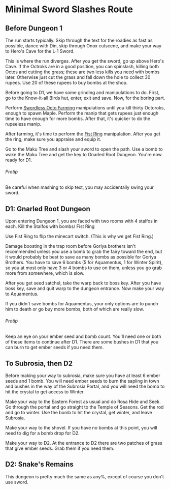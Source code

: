# Minimal Sword Slashes Route

## Before Dungeon 1
The run starts typically. Skip through the text for the roadies as fast as possible, dance with Din, skip through Onox cutscene, and make your way to Hero's Cave for the L-1 Sword.

This is where the run diverges. After you get the sword, go up above Hero's Cave. If the Octroks are in a good position, you can spinslash, killing both Octos and cutting the grass; these are two less kills you need with bombs later. Otherwise just cut the grass and fall down the hole to collect 30 rupees. Use 20 of these rupees to buy bombs at the shop.

Before going to D1, we have some grinding and manipulations to do. First, go to the Know-it-all Birds hut, enter, exit and save. Now, for the boring part.

Perform [Swordless Octo Farming](https://github.com/deathaplenty/OoS-MinimalSwordSlashes/blob/master/Manipulations.md#swordless-octo-farming) manipulations until you kill thirty Octoroks, enough to spawn Maple. Perform the manip that gets rupees just enough time to have enough for more bombs. After that, it's quicker to do the rupeeless manip.

After farming, it's time to perform the [Fist Ring](https://github.com/deathaplenty/OoS-MinimalSwordSlashes/blob/master/Manipulations.md#fist-ring-manip) manipulation. After you get the ring, make sure you appraise and equip it.

Go to the Maku Tree and slash your sword to open the path. Use a bomb to wake the Maku Tree and get the key to Gnarled Root Dungeon. You're now ready for D1.

###### Protip
Be careful when mashing to skip text, you may accidentally swing your sword.

## D1: Gnarled Root Dungeon
Upon entering Dungeon 1, you are faced with two rooms with 4 stalfos in each. Kill the Stalfos with bombs/ Fist Ring

Use Fist Ring to flip the minecart switch. (This is why we get Fist Ring.)

Damage boosting in the trap room before Goriya brothers isn't recommended unless you use a bomb to grab the fairy toward the end, but it would probably be best to save as many bombs as possible for Goriya Brothers. You have to save 6 bombs (5 for Aquamentus, 1 for Winter Spirit), so you at most only have 3 or 4 bombs to use on them, unless you go grab more from somewhere, which is slow.

After you get seed satchel, take the warp back to boss key. After you have boss key, save and quit warp to the dungeon entrance. Now make your way to Aquamentus.

If you didn't save bombs for Aquamentus, your only options are to punch him to death or go buy more bombs, both of which are really slow.

###### Protip
Keep an eye on your ember seed and bomb count. You'll need one or both of these items to continue after D1.  There are some bushes in D1 that you can burn to get ember seeds if you need them.


## To Subrosia, then D2

Before making your way to subrosia, make sure you have at least 6 ember seeds and 1 bomb. You will need ember seeds to burn the sapling in town and bushes in the way of the Subrosia Portal, and you will need the bomb to hit the crystal to get access to Winter.

Make your way to the Eastern Forest as usual and do Rosa Hide and Seek. Go through the portal and go straight to the Temple of Seasons. Get the rod and go to winter. Use the bomb to hit the crystal, get winter, and leave Subrosia.

Make your way to the shovel. If you have no bombs at this point, you will need to dig for a bomb drop for D2.

Make your way to D2. At the entrance to D2 there are two patches of grass that give ember seeds. Grab them if you need them.

## D2: Snake's Remains
This dungeon is pretty much the same as any%, except of course you don't use sword.
